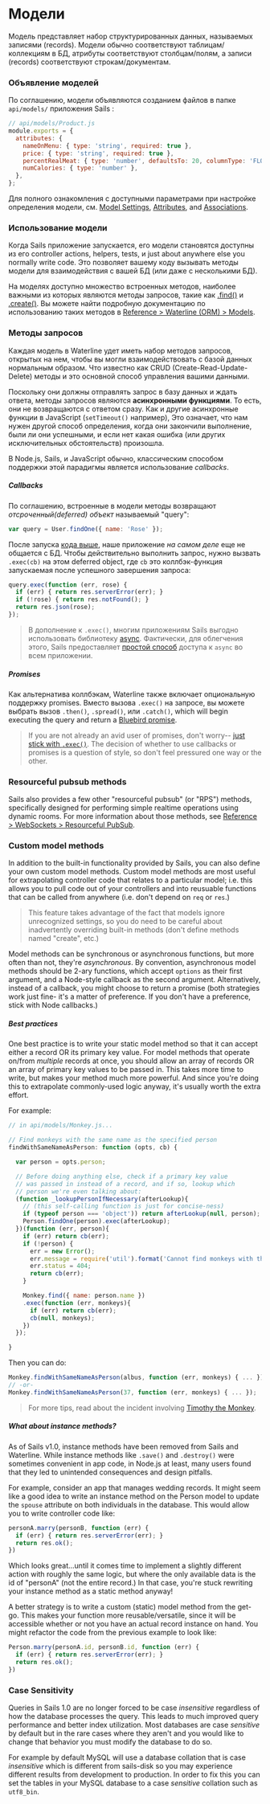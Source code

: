 # Модели

Модель представляет набор структурированных данных, называемых записями (records).  Модели обычно соответствуют таблицам/коллекциям в БД, атрибуты соответствуют столбцам/полям, а записи (records) соответствуют строкам/документам.

### Объявление моделей

По соглашению, модели объявляются созданием файлов в папке `api/models/` приложения Sails :

```javascript
// api/models/Product.js
module.exports = {
  attributes: {
    nameOnMenu: { type: 'string', required: true },
    price: { type: 'string', required: true },
    percentRealMeat: { type: 'number', defaultsTo: 20, columnType: 'FLOAT' },
    numCalories: { type: 'number' },
  },
};
```

Для полного ознакомления с доступными параметрами при настройке определения модели, см. [Model Settings](http://sailsjs.com/documentation/concepts/models-and-orm/model-settings), [Attributes](http://sailsjs.com/documentation/concepts/models-and-orm/attributes), and [Associations](http://sailsjs.com/documentation/concepts/models-and-orm/associations).

<!--
commented-out content at: https://gist.github.com/rachaelshaw/1d7a989f6685f11134de3a5c47b2ebb8#1


commented-out content at: https://gist.github.com/rachaelshaw/1d7a989f6685f11134de3a5c47b2ebb8#2
-->



### Использование модели

Когда Sails приложение запускается, его модели становятся доступны из его controller actions, helpers, tests, и just about anywhere else you normally write code.  Это позволяет вашему коду вызывать методы модели для взаимодействия с вашей БД (или даже с несколькими БД).

На моделях доступно множество встроенных методов, наиболее важными из которых являются методы запросов, такие как [.find()](http://sailsjs.com/documentation/reference/waterline/models/find) и [.create()](http://sailsjs.com/documentation/reference/waterline/models/create).  Вы можете найти подробную документацию по использованию таких методов в [Reference > Waterline (ORM) > Models](http://sailsjs.com/documentation/reference/waterline-orm/models).


### Методы запросов

Каждая модель в Waterline удет иметь набор методов запросов, открытых на нем, чтобы вы могли взаимодействовать с базой данных нормальным образом. Что известно как CRUD (Create-Read-Update-Delete) методы и это основной способ управления вашими данными.

Поскольку они должны отправлять запрос в базу данных и ждать ответа, методы запросов являются **асинхронными функциями**.  То есть, они не возвращаются с ответом сразу.  Как и другие асинхронные функции в JavaScript (`setTimeout()` например), Это означает, что нам нужен другой способ определения, когда они закончили выполнение, были ли они успешными, и если нет какая ошибка (или других исключительных обстоятельств) произошла.

В Node.js, Sails, и JavaScript обычно, классическим способом поддержки этой парадигмы является использование _callbacks_.

##### Callbacks

По соглашению, встроенные в модели методы возвращают _отсроченный(deferred) объект_ называемый "query":

```javascript
var query = User.findOne({ name: 'Rose' });
```

После запуска [кода выше](https://gist.github.com/mikermcneil/c6a033d56497e9930a363a2949284fd3), наше приложение _на самом деле_ еще не общается с БД.  Чтобы действительно выполнить запрос, нужно вызвать `.exec(cb)` на этом deferred object, где `cb` это коллбэк-функция запускаемая после успешного завершения запроса:

```javascript
query.exec(function (err, rose) {
  if (err) { return res.serverError(err); }
  if (!rose) { return res.notFound(); }
  return res.json(rose);
});
```

> В дополнение к `.exec()`, многим приложениям Sails выгодно использовать библиотеку [async](https://www.npmjs.com/package/async).  Фактически, для облегчения этого, Sails предоставляет [простой способ](http://sailsjs.com/documentation/reference/configuration/sails-config-globals) доступа к `async` во всем приложении.


##### Promises

Как альтернатива коллбэкам, Waterline также включает опциональную поддержку promises.  Вместо вызова `.exec()` на запросе, вы можете выбрать вызов `.then()`, `.spread()`, или `.catch()`, which will begin executing the query and return a [Bluebird promise](https://github.com/petkaantonov/bluebird).

> If you are not already an avid user of promises, don't worry-- [just stick with `.exec()`](https://github.com/balderdashy/sails/issues/3459#issuecomment-171039631).  The decision of whether to use callbacks or promises is a question of style, so don't feel pressured one way or the other.

### Resourceful pubsub methods

Sails also provides a few other "resourceful pubsub" (or "RPS") methods, specifically designed for performing simple realtime operations using dynamic rooms.  For more information about those methods, see [Reference > WebSockets > Resourceful PubSub](http://sailsjs.com/documentation/reference/web-sockets/resourceful-pub-sub).


### Custom model methods

In addition to the built-in functionality provided by Sails, you can also define your own custom model methods.  Custom model methods are most useful for extrapolating controller code that relates to a particular model; i.e. this allows you to pull code out of your controllers and into reusuable functions that can be called from anywhere (i.e. don't depend on `req` or `res`.)

> This feature takes advantage of the fact that models ignore unrecognized settings, so you do need to be careful about inadvertently overriding built-in methods (don't define methods named "create", etc.)

Model methods can be synchronous or asynchronous functions, but more often than not, they're _asynchronous_.  By convention, asynchronous model methods should be 2-ary functions, which accept `options` as their first argument, and a Node-style callback as the second argument.  Alternatively, instead of a callback, you might choose to return a promise (both strategies work just fine- it's a matter of preference.  If you don't have a preference, stick with Node callbacks.)

##### Best practices

One best practice is to write your static model method so that it can accept either a record OR its primary key value.  For model methods that operate on/from _multiple_ records at once, you should allow an array of records OR an array of primary key values to be passed in.  This takes more time to write, but makes your method much more powerful.  And since you're doing this to extrapolate commonly-used logic anyway, it's usually worth the extra effort.

For example:

```js
// in api/models/Monkey.js...

// Find monkeys with the same name as the specified person
findWithSameNameAsPerson: function (opts, cb) {

  var person = opts.person;

  // Before doing anything else, check if a primary key value
  // was passed in instead of a record, and if so, lookup which
  // person we're even talking about:
  (function _lookupPersonIfNecessary(afterLookup){
    // (this self-calling function is just for concise-ness)
    if (typeof person === 'object')) return afterLookup(null, person);
    Person.findOne(person).exec(afterLookup);
  })(function (err, person){
    if (err) return cb(err);
    if (!person) {
      err = new Error();
      err.message = require('util').format('Cannot find monkeys with the same name as the person w/ id=%s because that person does not exist.', person);
      err.status = 404;
      return cb(err);
    }

    Monkey.find({ name: person.name })
    .exec(function (err, monkeys){
      if (err) return cb(err);
      cb(null, monkeys);
    })
  });

}
```

Then you can do:

```js
Monkey.findWithSameNameAsPerson(albus, function (err, monkeys) { ... });
// -or-
Monkey.findWithSameNameAsPerson(37, function (err, monkeys) { ... });
```

> For more tips, read about the incident involving [Timothy the Monkey]().

##### What about instance methods?

As of Sails v1.0, instance methods have been removed from Sails and Waterline.  While instance methods like `.save()` and `.destroy()` were sometimes convenient in app code, in Node.js at least, many users found that they led to unintended consequences and design pitfalls.

For example, consider an app that manages wedding records.  It might seem like a good idea to write an instance method on the Person model to update the `spouse` attribute on both individuals in the database.  This would allow you to write controller code like:

```js
personA.marry(personB, function (err) {
  if (err) { return res.serverError(err); }
  return res.ok();
})
```

Which looks great...until it comes time to implement a slightly different action with roughly the same logic, but where the only available data is the id of "personA" (not the entire record.)  In that case, you're stuck rewriting your instance method as a static method anyway!

A better strategy is to write a custom (static) model method from the get-go.  This makes your function more reusable/versatile, since it will be accessible whether or not you have an actual record instance on hand.  You might refactor the code from the previous example to look like:

```js
Person.marry(personA.id, personB.id, function (err) {
  if (err) { return res.serverError(err); }
  return res.ok();
})
```

### Case Sensitivity

Queries in Sails 1.0 are no longer forced to be case *insensitive* regardless of how the database processes the query. This leads to much improved query performance and better index utilization. Most databases are case *sensitive* by default but in the rare cases where they aren't and you would like to change that behavior you must modify the database to do so.

For example by default MySQL will use a database collation that is case *insensitive* which is different from sails-disk so you may experience different results from development to production. In order to fix this you can set the tables in your MySQL database to a case *sensitive* collation such as `utf8_bin`.


<!--
commented-out content at: https://gist.github.com/rachaelshaw/1d7a989f6685f11134de3a5c47b2ebb8#3


commented-out content at: https://gist.github.com/rachaelshaw/1d7a989f6685f11134de3a5c47b2ebb8#4

commented-out content at: https://gist.github.com/rachaelshaw/1d7a989f6685f11134de3a5c47b2ebb8#5

commented-out content at: https://gist.github.com/rachaelshaw/1d7a989f6685f11134de3a5c47b2ebb8#6
-->

<docmeta name="displayName" value="Models">
